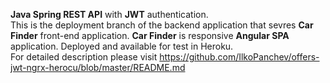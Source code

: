 <b>Java Spring REST API</b> with <b>JWT</b> authentication.  
This is the deployment branch of the backend application that sevres <b>Car Finder</b> front-end application.
<b>Car Finder</b> is responsive <b>Angular SPA</b> application. Deployed and available for test in Heroku.  
For detailed description please visit https://github.com/IlkoPanchev/offers-jwt-ngrx-herocu/blob/master/README.md

